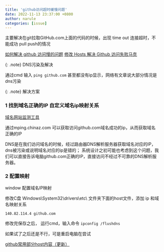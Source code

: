 ```yaml
---
title: 'github访问超时缓慢问题'
date: 2022-11-13 23:37:00 +0800
author: narule
categories: [issue]
---
```


主要解决在git拉取GitHub.com上面的代码的时候，出现 time out 连接超时，不能成功 pull push的情况

[如何解决 github 访问慢的问题](https://juejin.cn/post/6960482521788186660)
[修改 Hosts 解决 Github 访问失败马克](https://zhuanlan.zhihu.com/p/107334179)

{: .note}
DNS污染及解决


通过cmd 输入 `ping github.com` 甚至都没有ip显示，网络有文章说大部分情况是dns污染


{: .note}
解决方案


### 1 找到域名正确的IP 自定义域名ip映射关系 

[域名网站监测工具](https://mping.chinaz.com/github.com)

通过mping.chinaz.com 可以获取访问github.com域名成功的ip，从而获取域名正确的IP

DNS是在我们访问域名的时候，经过路由器DNS解析服务器获取域名对应的IP，dns被污染或说明域名对应的ip是错的；
系统设计之初可能也考虑到这个问题，我们可以直接告诉电脑github.com正确的IP，直接访问不经过不可靠的DNS解析服务器。

### 2 配置映射
window 配置域名IP映射

修改C盘 Windows\System32\drivers\etc\ 文件夹下面的host文件，添加 ip 和域名映射关系

```
140.82.114.4 github.com

```

修改完保存之后， 运行cmd，输入命令
`ipconfig /flushdns`

如果试了之后还是不行，可是重启电脑在尝试

[github常用部分host内容（更新）](https://asnowtree.github.io/things/2022/11/13/DNS-host-github)
